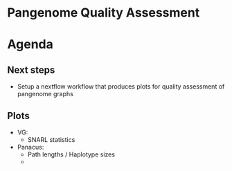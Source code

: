 # Pangenome Quality Assessment

# Agenda
## Next steps
- Setup a nextflow workflow that produces plots for quality assessment of pangenome graphs
## Plots
- VG:
  * SNARL statistics
- Panacus:
  * Path lengths / Haplotype sizes
  *  
